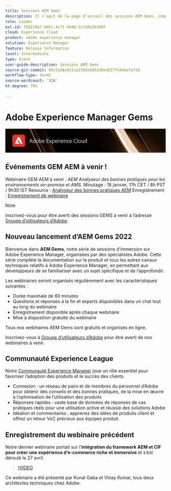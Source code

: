 ```yaml
---
title: Sessions AEM Gems
description: Il s’agit de la page d’accueil des sessions AEM Gems, comprenant des informations sur la série de webinaires et des informations d’inscription pour les webinaires précédents et à venir.
role: Leader
exl-id: f8d210e7-b05c-4c71-9640-2cc50e2b309f
cloud: Experience Cloud
product: adobe experience manager
solution: Experience Manager
feature: Release Information
level: Intermediate
type: Event
user-guide-description: Sessions AEM Gems
source-git-commit: 06c5a38ad111a2393e8d52d6e4037f5debefef18
workflow-type: tm+mt
source-wordcount: '318'
ht-degree: 79%

---
```


# Adobe Experience Manager Gems

<img alt="Expériences numériques" src="./assets/ADX_Gems.png"/>

## Événements GEM AEM à venir !

<!---  Remove the comment marks, and put the upcoming event in the below table

<table style="max-width: 1214px;">
<tr>
  <td style="vertical-align: top;">
    <a href="https://www.youtube.com/watch?v=f1T9XU9TCJU">
      <img alt="Experience League LIVE Oct 25" src="assets/Oct25_2022_exl_live_banner_web_1920_WebBanner.png">
    </a>
    <div>
      <a href="https://www.youtube.com/watch?v=f1T9XU9TCJU">
        <strong>Deliver the right offer at the right time with decision management</strong>
      </a>
      <br/><em>with Sandra Hausmann, Ben Tepfer, Brandon Poyfair, and Jason Hickey</em>
      <br/><em>October 25, 2022</em>
    </div>
  </td>
</tr>
</table>

--->
Webinaire GEM AEM à venir : *AEM Analyseur des bonnes pratiques pour les environnements on-premise et AMS*.
Minutage : 18 janvier, 17h CET / 8h PST / 9h30 IST Resource : [Analyseur des bonnes pratiques AEM](/help/gems2022/aem-best-practices-analyzer.md)
Enregistrement : [Enregistrement de webinaire](https://aem-augs.adobe.com/e/mz8eae/)

>[!NOTE]
>
> Inscrivez-vous pour être averti des sessions GEMS à venir à l’adresse [Groupe d’utilisateurs d’Adobe](https://aem-augs.adobe.com/).

## Nouveau lancement d’AEM Gems 2022

Bienvenue dans **AEM Gems**, notre série de sessions d’immersion sur Adobe Experience Manager, organisées par des spécialistes Adobe. Cette série complète la documentation sur le produit et tous les autres canaux techniques relatifs à Adobe Experience Manager, en permettant aux développeurs de se familiariser avec un sujet spécifique et de l’approfondir.

Les webinaires seront organisés régulièrement avec les caractéristiques suivantes :

* Durée maximale de 60 minutes
* Questions et réponses à la fin et experts disponibles dans un chat tout au long du webinaire
* Enregistrement disponible après chaque webinaire
* Mise à disposition gratuite du webinaire

Tous nos webinaires AEM Gems sont gratuits et organisés en ligne.

Inscrivez-vous à [Groupe d’utilisateurs d’Adobe](https://aem-augs.adobe.com/) pour être averti de nos webinaires à venir.

## Communauté Experience League

Notre [Communauté Experience Manager](https://experienceleaguecommunities.adobe.com/t5/adobe-experience-manager/ct-p/adobe-experience-manager-community?profile.language=fr) joue un rôle essentiel pour favoriser l’adoption des produits et le succès des clients.

* Connexion : un réseau de pairs et de membres du personnel d’Adobe pour obtenir des conseils et des bonnes pratiques, de la mise en œuvre à l’optimisation de l’utilisation des produits
* Réponses rapides : vaste base de données de réponses de cas pratiques réels pour une utilisation active et réussie des solutions Adobe
* Idéation et commentaires : apprenez des idées de produits client et offrez un retour VoC précieux aux équipes produit.

## Enregistrement du webinaire précédent

Notre dernier webinaire portait sur l’**intégration du framework AEM et CIF pour créer une expérience d’e-commerce riche et immersive** et s’est déroulé le 27 avril.

>[!VIDEO](https://video.tv.adobe.com/v/342565/?quality=12&learn=on)

Ce webinaire a été présenté par Kunal Gaba et Vinay Kumar, tous deux architectes techniques chez Adobe.
